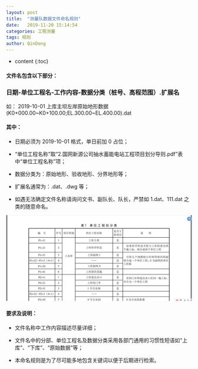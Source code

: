```yaml
---
layout: post
title:  "测量队数据文件命名规则"
date:   2019-11-20 15:14:54
categories: 工程测量
tags: 规则
author: QinDong
---
```


* content
{:toc}

#### 文件名包含以下部分：

### 日期\-单位工程名\-工作内容\-数据分类（桩号、高程范围）.扩展名

如： 2019\-10\-01 上库主坝左岸原始地形数据(K0+000.00\~K0+100.00;EL.300.00\~EL.400.00).dat

#### 其中：

- 日期必须为 2019-10-01 格式，单日前加 0 占位；

- “单位工程名称”取“2.国网新源公司抽水蓄能电站工程项目划分导则.pdf”表中“单位工程名称”项；

- 数据分类为：原始地形、验收地形、分界地形等；

- 扩展名通常为：.dat、.dwg 等；

- 如遇无法确定文件名称请询问文书、副队长、队长，严禁如 1.dat、111.dat 之类的随意命名。




<div style="text-align:center;"><img src="/img/2019/20191120-200100.png"></div>

#### 要求及说明：

- 文件名称中工作内容描述尽量详细；

- 文件名中的分部、单位工程名及数据分类采用各部门通用的习惯性短语如“上库”、“下库”、“原始数据”等；

- 本命名规则是为了尽可能多地包含关键词以便于后期进行检索。